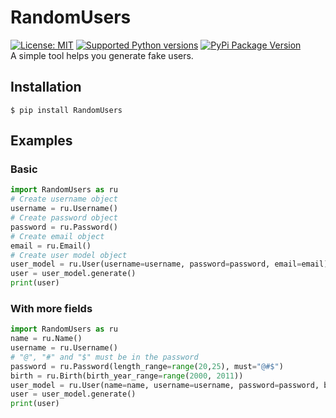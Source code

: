 # RandomUsers
[![License: MIT](https://img.shields.io/badge/License-MIT-yellow.svg)](https://opensource.org/licenses/MIT)
[![Supported Python versions](https://img.shields.io/pypi/pyversions/RandomUsers.svg)](https://pypi.python.org/pypi/RandomUsers)
[![PyPi Package Version](https://img.shields.io/pypi/v/RandomUsers.svg)](https://pypi.python.org/pypi/RandomUsers)  
A simple tool helps you generate fake users.
## Installation
```shell
$ pip install RandomUsers
```
## Examples
### Basic
```python
import RandomUsers as ru
# Create username object
username = ru.Username()
# Create password object
password = ru.Password()
# Create email object
email = ru.Email()
# Create user model object
user_model = ru.User(username=username, password=password, email=email)
user = user_model.generate()
print(user)
```
### With more fields
```python
import RandomUsers as ru
name = ru.Name()
username = ru.Username()
# "@", "#" and "$" must be in the password
password = ru.Password(length_range=range(20,25), must="@#$")
birth = ru.Birth(birth_year_range=range(2000, 2011))
user_model = ru.User(name=name, username=username, password=password, birth=birth)
user = user_model.generate()
print(user)
```
